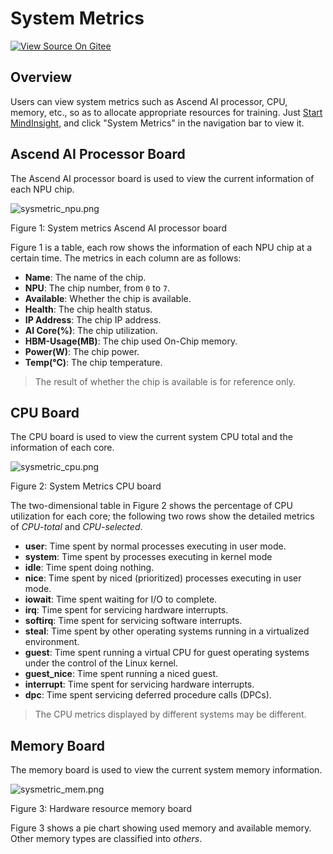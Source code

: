 # System Metrics

[![View Source On Gitee](../_static/logo_source.png)](https://gitee.com/mindspore/docs/blob/r0.6/tutorials/source_en/advanced_use/system_metrics.md)

## Overview

Users can view system metrics such as Ascend AI processor, CPU, memory, etc., so as to allocate appropriate resources for training.
Just [Start MindInsight](https://www.mindspore.cn/tutorial/en/r0.6/advanced_use/mindinsight_commands.html#start-the-service), and click "System Metrics" in the navigation bar to view it.

## Ascend AI Processor Board

The Ascend AI processor board is used to view the current information of each NPU chip.

![sysmetric_npu.png](./images/sysmetric_npu.png)

Figure 1: System metrics Ascend AI processor board

Figure 1 is a table, each row shows the information of each NPU chip at a certain time. The metrics in each column are as follows:

- **Name**: The name of the chip.
- **NPU**: The chip number, from `0` to `7`.
- **Available**: Whether the chip is available.
- **Health**: The chip health status.
- **IP Address**: The chip IP address.
- **AI Core(%)**: The chip utilization.
- **HBM-Usage(MB)**: The chip used On-Chip memory.
- **Power(W)**: The chip power.
- **Temp(°C)**: The chip temperature.

> The result of whether the chip is available is for reference only.

## CPU Board

The CPU board is used to view the current system CPU total and the information of each core.

![sysmetric_cpu.png](./images/sysmetric_cpu.png)

Figure 2: System Metrics CPU board

The two-dimensional table in Figure 2 shows the percentage of CPU utilization for each core; the following two rows show the detailed metrics of *CPU-total* and *CPU-selected*.

- **user**: Time spent by normal processes executing in user mode.
- **system**: Time spent by processes executing in kernel mode
- **idle**: Time spent doing nothing.
- **nice**: Time spent by niced (prioritized) processes executing in user mode.
- **iowait**: Time spent waiting for I/O to complete.
- **irq**: Time spent for servicing hardware interrupts.
- **softirq**: Time spent for servicing software interrupts.
- **steal**: Time spent by other operating systems running in a virtualized environment.
- **guest**: Time spent running a virtual CPU for guest operating systems under the control of the Linux kernel.
- **guest_nice**: Time spent running a niced guest.
- **interrupt**: Time spent for servicing hardware interrupts.
- **dpc**: Time spent servicing deferred procedure calls (DPCs).

> The CPU metrics displayed by different systems may be different.

## Memory Board

The memory board is used to view the current system memory information.

![sysmetric_mem.png](./images/sysmetric_mem.png)

Figure 3: Hardware resource memory board

Figure 3 shows a pie chart showing used memory and available memory. Other memory types are classified into *others*.

